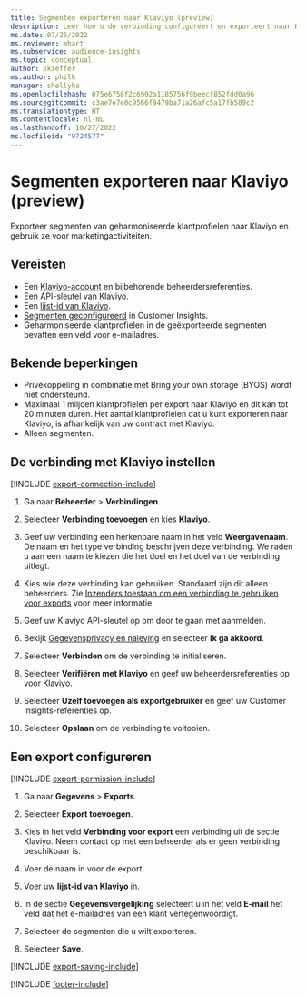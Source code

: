 ```yaml
---
title: Segmenten exporteren naar Klaviyo (preview)
description: Leer hoe u de verbinding configureert en exporteert naar Klaviyo.
ms.date: 07/25/2022
ms.reviewer: mhart
ms.subservice: audience-insights
ms.topic: conceptual
author: pkieffer
ms.author: philk
manager: shellyha
ms.openlocfilehash: 075e6758f2c6992a1185756f9beecf852fdd0a96
ms.sourcegitcommit: c3ae7e7e0c9566f9479ba71a26afc5a17fb589c2
ms.translationtype: HT
ms.contentlocale: nl-NL
ms.lasthandoff: 10/27/2022
ms.locfileid: "9724577"
---
```

# <a name="export-segments-to-klaviyo-preview"></a>Segmenten exporteren naar Klaviyo (preview)

Exporteer segmenten van geharmoniseerde klantprofielen naar Klaviyo en gebruik ze voor marketingactiviteiten.

## <a name="prerequisites"></a>Vereisten

- Een [Klaviyo-account](https://www.klaviyo.com/) en bijbehorende beheerdersreferenties.
- Een [API-sleutel van Klaviyo](https://help.klaviyo.com/hc/articles/115005062267-How-to-Manage-Your-Account-s-API-Keys).
- Een [lijst-id van Klaviyo](https://help.klaviyo.com/hc/articles/115005078647-How-to-Find-a-List-ID).
- [Segmenten geconfigureerd](segments.md) in Customer Insights.
- Geharmoniseerde klantprofielen in de geëxporteerde segmenten bevatten een veld voor e-mailadres.

## <a name="known-limitations"></a>Bekende beperkingen

- Privékoppeling in combinatie met Bring your own storage (BYOS) wordt niet ondersteund.
- Maximaal 1 miljoen klantprofielen per export naar Klaviyo en dit kan tot 20 minuten duren. Het aantal klantprofielen dat u kunt exporteren naar Klaviyo, is afhankelijk van uw contract met Klaviyo.
- Alleen segmenten.

## <a name="set-up-connection-to-klaviyo"></a>De verbinding met Klaviyo instellen

[!INCLUDE [export-connection-include](includes/export-connection-admn.md)]

1. Ga naar **Beheerder** > **Verbindingen**.

1. Selecteer **Verbinding toevoegen** en kies **Klaviyo**.

1. Geef uw verbinding een herkenbare naam in het veld **Weergavenaam**. De naam en het type verbinding beschrijven deze verbinding. We raden u aan een naam te kiezen die het doel en het doel van de verbinding uitlegt.

1. Kies wie deze verbinding kan gebruiken. Standaard zijn dit alleen beheerders. Zie [Inzenders toestaan om een verbinding te gebruiken voor exports](connections.md#allow-contributors-to-use-a-connection-for-exports) voor meer informatie.

1. Geef uw Klaviyo API-sleutel op om door te gaan met aanmelden.

1. Bekijk [Gegevensprivacy en naleving](connections.md#data-privacy-and-compliance) en selecteer **Ik ga akkoord**.

1. Selecteer **Verbinden** om de verbinding te initialiseren.

1. Selecteer **Verifiëren met Klaviyo** en geef uw beheerdersreferenties op voor Klaviyo.

1. Selecteer **Uzelf toevoegen als exportgebruiker** en geef uw Customer Insights-referenties op.

1. Selecteer **Opslaan** om de verbinding te voltooien.

## <a name="configure-an-export"></a>Een export configureren

[!INCLUDE [export-permission-include](includes/export-permission.md)]

1. Ga naar **Gegevens** > **Exports**.

1. Selecteer **Export toevoegen**.

1. Kies in het veld **Verbinding voor export** een verbinding uit de sectie Klaviyo. Neem contact op met een beheerder als er geen verbinding beschikbaar is.

1. Voer de naam in voor de export.

1. Voer uw **lijst-id van Klaviyo** in.

1. In de sectie **Gegevensvergelijking** selecteert u in het veld **E-mail** het veld dat het e-mailadres van een klant vertegenwoordigt.

1. Selecteer de segmenten die u wilt exporteren.

1. Selecteer **Save**.

[!INCLUDE [export-saving-include](includes/export-saving.md)]

[!INCLUDE [footer-include](includes/footer-banner.md)]
